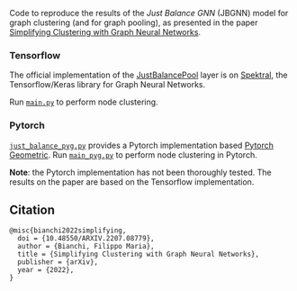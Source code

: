 Code to reproduce the results of the *Just Balance GNN* (JBGNN) model for graph clustering (and for graph pooling), as presented in the paper [Simplifying Clustering with Graph Neural Networks](https://arxiv.org/abs/2207.08779).

### Tensorflow
The official implementation of the [JustBalancePool](https://graphneural.network/layers/pooling/#justbalancepool) layer is on [Spektral](https://graphneural.network/getting-started/), the Tensorflow/Keras library for Graph Neural Networks.

Run [``main.py``](https://github.com/FilippoMB/Simplifying-Clustering-with-Graph-Neural-Networks/blob/main/main.py) to perform node clustering.

### Pytorch
[``just_balance_pyg.py``](https://github.com/FilippoMB/Simplifying-Clustering-with-Graph-Neural-Networks/blob/main/just_balance_pyg.py) provides a Pytorch implementation based [Pytorch Geometric](https://pytorch-geometric.readthedocs.io/en/latest/index.html#). Run [``main_pyg.py``](https://github.com/FilippoMB/Simplifying-Clustering-with-Graph-Neural-Networks/blob/main/main_pyg.py) to perform node clustering in Pytorch.

**Note**: the Pytorch implementation has not been thoroughly tested. The results on the paper are based on the Tensorflow implementation.

## Citation

    @misc{bianchi2022simplifying,
      doi = {10.48550/ARXIV.2207.08779},
      author = {Bianchi, Filippo Maria},
      title = {Simplifying Clustering with Graph Neural Networks},
      publisher = {arXiv},
      year = {2022},
    }
